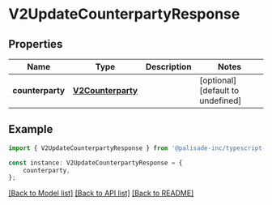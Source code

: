 # V2UpdateCounterpartyResponse


## Properties

Name | Type | Description | Notes
------------ | ------------- | ------------- | -------------
**counterparty** | [**V2Counterparty**](V2Counterparty.md) |  | [optional] [default to undefined]

## Example

```typescript
import { V2UpdateCounterpartyResponse } from '@palisade-inc/typescript-sdk';

const instance: V2UpdateCounterpartyResponse = {
    counterparty,
};
```

[[Back to Model list]](../README.md#documentation-for-models) [[Back to API list]](../README.md#documentation-for-api-endpoints) [[Back to README]](../README.md)
